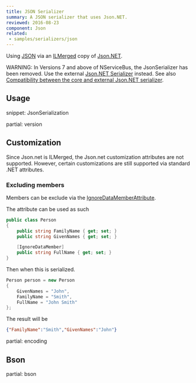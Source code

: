 ```yaml
---
title: JSON Serializer
summary: A JSON serializer that uses Json.NET.
reviewed: 2016-08-23
component: Json
related:
 - samples/serializers/json
---
```


Using [JSON](https://en.wikipedia.org/wiki/Json) via an [ILMerged](https://github.com/Microsoft/ILMerge) copy of [Json.NET](http://www.newtonsoft.com/json).

WARNING: In Versions 7 and above of NServiceBus, the JsonSerializer has been removed. Use the external [Json.NET Serializer](/nservicebus/serialization/newtonsoft.md) instead. See also [Compatibility between the core and external Json.NET serializer](/nservicebus/serialization/newtonsoft.md#compatibility-with-the-core-json-serializer).


## Usage

snippet: JsonSerialization


partial: version


## Customization

Since Json.net is ILMerged, the Json.net customization attributes are not supported. However, certain customizations are still supported via standard .NET attributes.


### Excluding members

Members can be exclude via the [IgnoreDataMemberAttribute](https://msdn.microsoft.com/en-us/library/system.runtime.serialization.ignoredatamemberattribute.aspx).

The attribute can be used as such

```cs
public class Person
{
    public string FamilyName { get; set; }
    public string GivenNames { get; set; }

    [IgnoreDataMember]
    public string FullName { get; set; }
}
```

Then when this is serialized.

```cs
Person person = new Person
{
    GivenNames = "John",
    FamilyName = "Smith",
    FullName = "John Smith"
};
```

The result will be

```json
{"FamilyName":"Smith","GivenNames":"John"}
```

partial: encoding


## Bson

partial: bson
